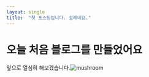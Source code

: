 ```yaml
---
layout: single
title:  "첫 포스팅입니다. 설레네요."
---
```

# 오늘 처음 블로그를 만들었어요
앞으로 열심히 해보겠습니다.![mushroom](C:\Users\User\Desktop\OneDayOneAlgorithm.github.io\images\2023-06-05-first\mushroom.gif)
